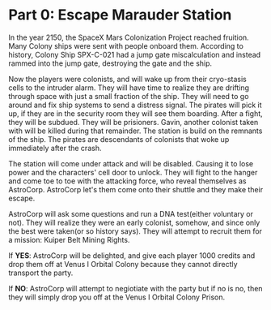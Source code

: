# Part 0: Escape Marauder Station

 In the year 2150, the SpaceX Mars Colonization Project reached fruition. Many Colony ships were sent with people onboard them. According to history, Colony Ship SPX-C-021 had a jump gate miscalculation and instead rammed into the jump gate, destroying the gate and the ship.

 Now the players were colonists, and will wake up from their cryo-stasis cells to the intruder alarm. They will have time to realize they are drifting through space with just a small fraction of the ship. They will need to go around and fix ship systems to send a distress signal. The pirates will pick it up, if they are in the security room they will see them boarding. After a fight, they will be subdued. They will be prisioners. Gavin, another colonist taken with will be killed during that remainder. The station is build on the remnants of the ship. The pirates are descendants of colonists that woke up immediately after the crash. 

 The station will come under attack and will be disabled. Causing it to lose power and the characters' cell door to unlock. They will fight to the hanger and come toe to toe with the attacking force, who reveal themselves as AstroCorp. AstroCorp let's them come onto their shuttle and they make their escape.

 AstroCorp will ask some questions and run a DNA test(either voluntary or not). They will realize they were an early colonist, somehow, and since only the best were taken(or so history says). They will attempt to recruit them for a mission: Kuiper Belt Mining Rights.

 If **YES**: AstroCorp will be delighted, and give each player 1000 credits and drop them off at Venus I Orbital Colony because they cannot directly transport the party.

 If **NO**: AstroCorp will attempt to negiotiate with the party but if no is no, then they will simply drop you off at the Venus I Orbital Colony Prison.
